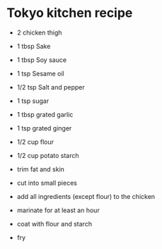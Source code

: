 # Tokyo kitchen recipe

* 2 chicken thigh
* 1 tbsp Sake
* 1 tbsp Soy sauce
* 1 tsp Sesame oil
* 1/2 tsp Salt and pepper
* 1 tsp sugar
* 1 tbsp grated garlic
* 1 tsp grated ginger
* 1/2 cup flour
* 1/2 cup potato starch

* trim fat and skin
* cut into small pieces
* add all ingredients (except flour) to the chicken
* marinate for at least an hour
* coat with flour and starch
* fry